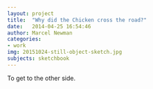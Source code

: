 ```yaml
---
layout: project
title:  "Why did the Chicken cross the road?"
date:   2014-04-25 16:54:46
author: Marcel Newman
categories:
- work
img: 20151024-still-object-sketch.jpg
subjects: sketchbook
---
```

To get to the other side.